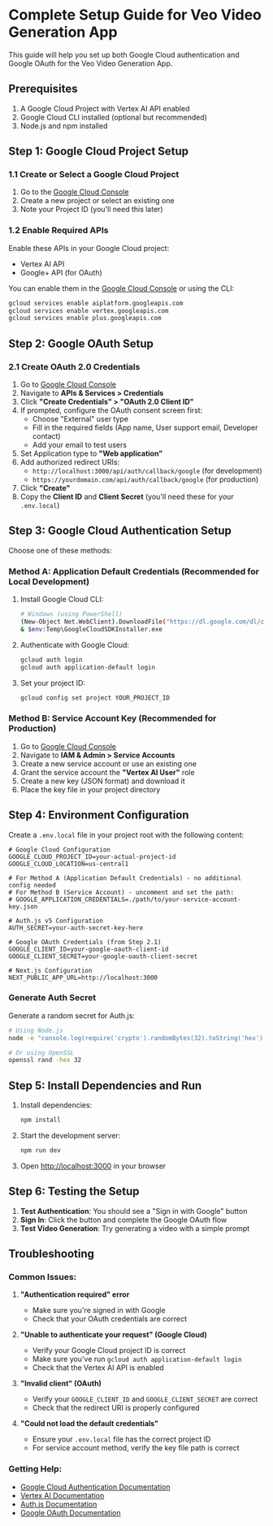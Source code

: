 # Complete Setup Guide for Veo Video Generation App

This guide will help you set up both Google Cloud authentication and Google OAuth for the Veo Video Generation App.

## Prerequisites

1. A Google Cloud Project with Vertex AI API enabled
2. Google Cloud CLI installed (optional but recommended)
3. Node.js and npm installed

## Step 1: Google Cloud Project Setup

### 1.1 Create or Select a Google Cloud Project
1. Go to the [Google Cloud Console](https://console.cloud.google.com/)
2. Create a new project or select an existing one
3. Note your Project ID (you'll need this later)

### 1.2 Enable Required APIs
Enable these APIs in your Google Cloud project:
- Vertex AI API
- Google+ API (for OAuth)

You can enable them in the [Google Cloud Console](https://console.cloud.google.com/apis/library) or using the CLI:

```bash
gcloud services enable aiplatform.googleapis.com
gcloud services enable vertex.googleapis.com
gcloud services enable plus.googleapis.com
```

## Step 2: Google OAuth Setup

### 2.1 Create OAuth 2.0 Credentials
1. Go to [Google Cloud Console](https://console.cloud.google.com/)
2. Navigate to **APIs & Services > Credentials**
3. Click **"Create Credentials" > "OAuth 2.0 Client ID"**
4. If prompted, configure the OAuth consent screen first:
   - Choose "External" user type
   - Fill in the required fields (App name, User support email, Developer contact)
   - Add your email to test users
5. Set Application type to **"Web application"**
6. Add authorized redirect URIs:
   - `http://localhost:3000/api/auth/callback/google` (for development)
   - `https://yourdomain.com/api/auth/callback/google` (for production)
7. Click **"Create"**
8. Copy the **Client ID** and **Client Secret** (you'll need these for your `.env.local`)

## Step 3: Google Cloud Authentication Setup

Choose one of these methods:

### Method A: Application Default Credentials (Recommended for Local Development)

1. Install Google Cloud CLI:
   ```bash
   # Windows (using PowerShell)
   (New-Object Net.WebClient).DownloadFile("https://dl.google.com/dl/cloudsdk/channels/rapid/GoogleCloudSDKInstaller.exe", "$env:Temp\GoogleCloudSDKInstaller.exe")
   & $env:Temp\GoogleCloudSDKInstaller.exe
   ```

2. Authenticate with Google Cloud:
   ```bash
   gcloud auth login
   gcloud auth application-default login
   ```

3. Set your project ID:
   ```bash
   gcloud config set project YOUR_PROJECT_ID
   ```

### Method B: Service Account Key (Recommended for Production)

1. Go to [Google Cloud Console](https://console.cloud.google.com/)
2. Navigate to **IAM & Admin > Service Accounts**
3. Create a new service account or use an existing one
4. Grant the service account the **"Vertex AI User"** role
5. Create a new key (JSON format) and download it
6. Place the key file in your project directory

## Step 4: Environment Configuration

Create a `.env.local` file in your project root with the following content:

```env
# Google Cloud Configuration
GOOGLE_CLOUD_PROJECT_ID=your-actual-project-id
GOOGLE_CLOUD_LOCATION=us-central1

# For Method A (Application Default Credentials) - no additional config needed
# For Method B (Service Account) - uncomment and set the path:
# GOOGLE_APPLICATION_CREDENTIALS=./path/to/your-service-account-key.json

# Auth.js v5 Configuration
AUTH_SECRET=your-auth-secret-key-here

# Google OAuth Credentials (from Step 2.1)
GOOGLE_CLIENT_ID=your-google-oauth-client-id
GOOGLE_CLIENT_SECRET=your-google-oauth-client-secret

# Next.js Configuration
NEXT_PUBLIC_APP_URL=http://localhost:3000
```

### Generate Auth Secret
Generate a random secret for Auth.js:
```bash
# Using Node.js
node -e "console.log(require('crypto').randomBytes(32).toString('hex'))"

# Or using OpenSSL
openssl rand -hex 32
```

## Step 5: Install Dependencies and Run

1. Install dependencies:
   ```bash
   npm install
   ```

2. Start the development server:
   ```bash
   npm run dev
   ```

3. Open [http://localhost:3000](http://localhost:3000) in your browser

## Step 6: Testing the Setup

1. **Test Authentication**: You should see a "Sign in with Google" button
2. **Sign In**: Click the button and complete the Google OAuth flow
3. **Test Video Generation**: Try generating a video with a simple prompt

## Troubleshooting

### Common Issues:

1. **"Authentication required" error**
   - Make sure you're signed in with Google
   - Check that your OAuth credentials are correct

2. **"Unable to authenticate your request" (Google Cloud)**
   - Verify your Google Cloud project ID is correct
   - Make sure you've run `gcloud auth application-default login`
   - Check that the Vertex AI API is enabled

3. **"Invalid client" (OAuth)**
   - Verify your `GOOGLE_CLIENT_ID` and `GOOGLE_CLIENT_SECRET` are correct
   - Check that the redirect URI is properly configured

4. **"Could not load the default credentials"**
   - Ensure your `.env.local` file has the correct project ID
   - For service account method, verify the key file path is correct

### Getting Help:

- [Google Cloud Authentication Documentation](https://cloud.google.com/docs/authentication)
- [Vertex AI Documentation](https://cloud.google.com/vertex-ai/docs)
- [Auth.js Documentation](https://authjs.dev/)
- [Google OAuth Documentation](https://developers.google.com/identity/protocols/oauth2)

